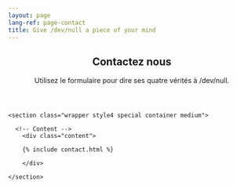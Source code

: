 ```yaml
---
layout: page
lang-ref: page-contact
title: Give /dev/null a piece of your mind
---
```

<!-- Main -->
<article id="main">

  <header class="special container">
    <span class="icon fa-envelope"></span>
    <h2>Contactez nous</h2>
    <p>Utilisez le formulaire pour dire ses quatre vérités à /dev/null.</p>
  </header>

  <!-- One -->
    <section class="wrapper style4 special container medium">

      <!-- Content -->
        <div class="content">

        {% include contact.html %}
        
        </div>

    </section>

</article>